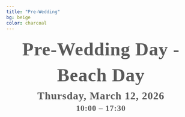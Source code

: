 ```yaml
---
title: "Pre-Wedding"
bg: beige
color: charcoal
---
```


<!-- Date & Location -->
<div style="
  text-align: center;
  margin: 0 20px 40px 20px;
  font-family: 'Playfair Display', serif;
  color: #5A5A5A;                          
  letter-spacing: 1px;
  line-height: 1.4;
  text-shadow: 0.5px 0.5px 1px rgba(0,0,0,0.1);
">
  <strong>
    <span style="font-size: 3.5em;">Pre-Wedding Day - Beach Day</span><br>
    <span style="font-size: 2em;">Thursday, March 12, 2026</span><br>
    <span style="font-size: 1.5em;">10:00 – 17:30</span>
  </strong>
</div>

<!-- photo of the beach location -->
<div style="
  width: 100%;
  aspect-ratio: 16 / 9;
  background: url('/assets/img/beach_pool.jpg') no-repeat center center;
  background-size: cover;
  border-radius: 8px; /* optional: soften corners */
">
</div>


<div style="margin-top: 50px;"></div>   <!-- add blank space above -->







